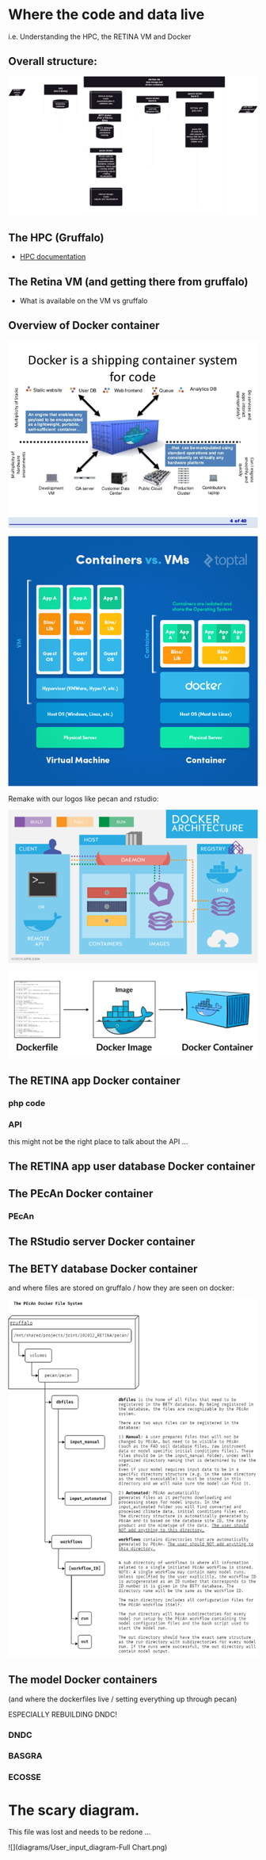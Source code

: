 
# Where the code and data live

i.e. Understanding the HPC, the RETINA VM and Docker 

## Overall structure:

![](diagrams/transition_pieces.png)

## The HPC (Gruffalo)

- [HPC documentation](https://help.cropdiversity.ac.uk/)

## The Retina VM (and getting there from gruffalo)

- What is available on the VM vs gruffalo 

## Overview of Docker container

![](images/introduction-to-docker-4-638.png)

![](images/20240222134606.jpg)

Remake with our logos like pecan and rstudio:

![](images/20240222135119.png)

![](images/20240222134008.png)



## The RETINA app Docker container

### php code 
### API

this might not be the right place to talk about the API ...

## The RETINA app user database Docker container

## The PEcAn Docker container

### PEcAn 

## The RStudio server Docker container

## The BETY database Docker container

and where files are stored on gruffalo / how they are seen on docker:

![](diagrams/remote_file_system.png)

## The model Docker containers
(and where the dockerfiles live / setting everything up through pecan)

ESPECIALLY REBUILDING DNDC!

### DNDC

### BASGRA

### ECOSSE

# The scary diagram. 

This file was lost and needs to be redone ...

![](diagrams/User_input_diagram-Full Chart.png)
